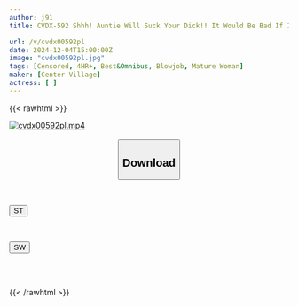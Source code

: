```yaml
---
author: j91
title: CVDX-592 Shhh! Auntie Will Suck Your Dick!! It Would Be Bad If I Was Found Out! The Worse The Situation, The More I Got A Full Erection From The Slutty Blowjob, And While I Was Confused, I Was Drained. 30 People, 4 Hours

url: /v/cvdx00592pl
date: 2024-12-04T15:00:00Z
image: "cvdx00592pl.jpg"
tags: [Censored, 4HR+, Best&Omnibus, Blowjob, Mature Woman]
maker: [Center Village]
actress: [ ]
---
```



{{< rawhtml >}}

<div class="video" data-videoid="mPaWzRMxjrcbZgA">
    <a href="javascript:;">
        <img src="/v/cvdx00592pl/cvdx00592pl.jpg" width="WIDTH" height="HEIGHT" alt="cvdx00592pl.mp4" loading="lazy">
    </a>
</div>

<script type="text/javascript" src="https://j91.asia/asset/on-demand-st.js"></script>

<br>
  <link rel="stylesheet" href="https://j91.asia/asset/bs5.css">
  
  <center>
  <button class="btn btn-primary" type="button" data-bs-toggle="collapse" data-bs-target=".multi-collapse" aria-expanded="false" aria-controls="multiCollapseExample1 multiCollapseExample2"><h2>Download</h2></button></center>
</p>
<div class="row">
  <div class="col">
    <div class="collapse multi-collapse" id="multiCollapseExample1">
      <div class="card card-body">
	      	      <br>
<div class="buttons">  
<p><a href="/v/cvdx00592pl/st.html" target="_blank"><button class="btn-hover color-3"><i class="fa fa-download"></i> ST</button></a></p></div>
    </div>
  </div>
</div>
  <div class="col">
    <div class="collapse multi-collapse" id="multiCollapseExample2">
      <div class="card card-body">
	      <br>
<div class="buttons">
<p><a href="/v/cvdx00592pl/sw.html" target="_blank"><button class="btn-hover color-2"><i class="fa fa-download"></i> SW</button></a></p></div>
<br><br>
      </div>
    </div>
  </div>
</div>

{{< /rawhtml >}}